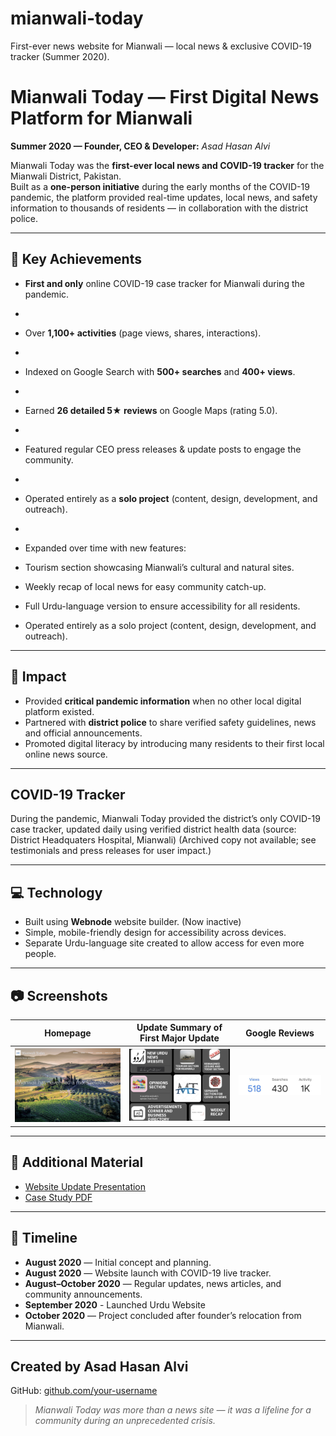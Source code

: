 # mianwali-today
First-ever news website for Mianwali — local news &amp; exclusive COVID-19 tracker (Summer 2020).

# Mianwali Today — First Digital News Platform for Mianwali

**Summer 2020 — Founder, CEO & Developer:** *Asad Hasan Alvi*

Mianwali Today was the **first-ever local news and COVID-19 tracker** for the Mianwali District, Pakistan.  
Built as a **one-person initiative** during the early months of the COVID-19 pandemic, the platform provided real-time updates, local news, and safety information to thousands of residents — in collaboration with the district police.

---

## 📌 Key Achievements

- **First and only** online COVID-19 case tracker for Mianwali during the pandemic.
- 
- Over **1,100+ activities** (page views, shares, interactions).
- 
- Indexed on Google Search with **500+ searches** and **400+ views**.
- 
- Earned **26 detailed 5★ reviews** on Google Maps (rating 5.0).
- 
- Featured regular CEO press releases & update posts to engage the community.
- 
- Operated entirely as a **solo project** (content, design, development, and outreach).
- 
- Expanded over time with new features:
- Tourism section showcasing Mianwali’s cultural and natural sites.
- Weekly recap of local news for easy community catch-up.
- Full Urdu-language version to ensure accessibility for all residents.

- Operated entirely as a solo project (content, design, development, and outreach).



---

## 📰 Impact

- Provided **critical pandemic information** when no other local digital platform existed.
- Partnered with **district police** to share verified safety guidelines, news and official announcements.
- Promoted digital literacy by introducing many residents to their first local online news source.
---

## COVID-19 Tracker

During the pandemic, Mianwali Today provided the district’s only COVID-19 case tracker, updated daily using verified district health data (source: District Headquaters Hospital, Mianwali)
(Archived copy not available; see testimonials and press releases for user impact.)

---

## 💻 Technology

- Built using **Webnode** website builder. (Now inactive)
- Simple, mobile-friendly design for accessibility across devices.
- Separate Urdu-language site created to allow access for even more people.

---

## 📷 Screenshots

| Homepage | Update Summary of First Major Update | Google Reviews |
|----------|-----------------|----------------|
| ![Homepage](screenshots/homepage.png) | ![Update Summary](screenshots/update-summary.png) | ![Google Reviews](screenshots/analytics.jpg) |

---

## 📄 Additional Material

- [Website Update Presentation](presentation/mianwali-update.pdf)
- [Case Study PDF](docs/mianwali-case-study.pdf)

---

## 📅 Timeline

- **August 2020** — Initial concept and planning.
- **August 2020** — Website launch with COVID-19 live tracker.
- **August–October 2020** — Regular updates, news articles, and community announcements.
- **September 2020** - Launched Urdu Website
- **October 2020** — Project concluded after founder’s relocation from Mianwali.

---

## Created by Asad Hasan Alvi
GitHub: [github.com/your-username](https://github.com/asadhasanalvi)

> *Mianwali Today was more than a news site — it was a lifeline for a community during an unprecedented crisis.*
